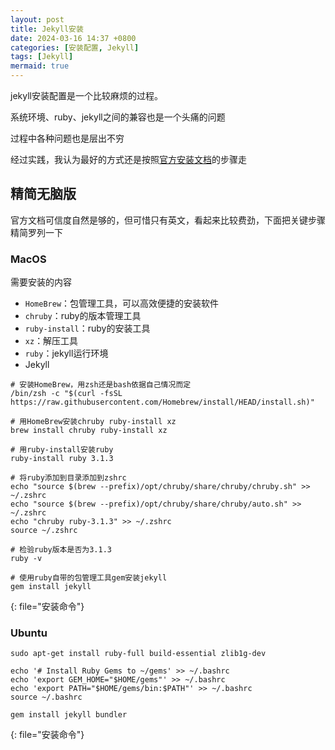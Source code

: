 ```yaml
---
layout: post
title: Jekyll安装
date: 2024-03-16 14:37 +0800
categories: [安装配置, Jekyll]
tags: [Jekyll]
mermaid: true
---
```


jekyll安装配置是一个比较麻烦的过程。

系统环境、ruby、jekyll之间的兼容也是一个头痛的问题

过程中各种问题也是层出不穷

经过实践，我认为最好的方式还是按照[官方安装文档](https://jekyllrb.com/docs/installation/)的步骤走

## 精简无脑版
官方文档可信度自然是够的，但可惜只有英文，看起来比较费劲，下面把关键步骤精简罗列一下
### MacOS
需要安装的内容
- `HomeBrew`：包管理工具，可以高效便捷的安装软件
- `chruby`：ruby的版本管理工具
- `ruby-install`：ruby的安装工具
- `xz`：解压工具
- `ruby`：jekyll运行环境
- Jekyll

```shell
# 安装HomeBrew，用zsh还是bash依据自己情况而定
/bin/zsh -c "$(curl -fsSL https://raw.githubusercontent.com/Homebrew/install/HEAD/install.sh)"

# 用HomeBrew安装chruby ruby-install xz
brew install chruby ruby-install xz

# 用ruby-install安装ruby
ruby-install ruby 3.1.3

# 将ruby添加到目录添加到zshrc
echo "source $(brew --prefix)/opt/chruby/share/chruby/chruby.sh" >> ~/.zshrc
echo "source $(brew --prefix)/opt/chruby/share/chruby/auto.sh" >> ~/.zshrc
echo "chruby ruby-3.1.3" >> ~/.zshrc
source ~/.zshrc

# 检验ruby版本是否为3.1.3
ruby -v

# 使用ruby自带的包管理工具gem安装jekyll
gem install jekyll
```
{: file="安装命令"}
### Ubuntu

```shell
sudo apt-get install ruby-full build-essential zlib1g-dev

echo '# Install Ruby Gems to ~/gems' >> ~/.bashrc
echo 'export GEM_HOME="$HOME/gems"' >> ~/.bashrc
echo 'export PATH="$HOME/gems/bin:$PATH"' >> ~/.bashrc
source ~/.bashrc

gem install jekyll bundler
```
{: file="安装命令"}
